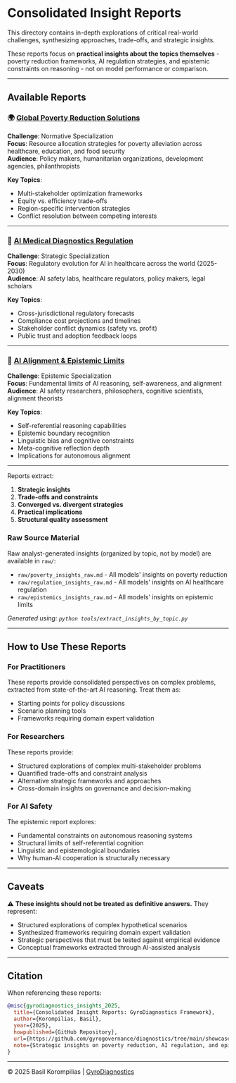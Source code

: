# Consolidated Insight Reports

This directory contains in-depth explorations of critical real-world challenges, synthesizing approaches, trade-offs, and strategic insights.

These reports focus on **practical insights about the topics themselves** - poverty reduction frameworks, AI regulation strategies, and epistemic constraints on reasoning - not on model performance or comparison.

---

## Available Reports

### 🌍 [Global Poverty Reduction Solutions](poverty_reduction_framework.md)
**Challenge**: Normative Specialization  
**Focus**: Resource allocation strategies for poverty alleviation across healthcare, education, and food security  
**Audience**: Policy makers, humanitarian organizations, development agencies, philanthropists

**Key Topics**:
- Multi-stakeholder optimization frameworks
- Equity vs. efficiency trade-offs
- Region-specific intervention strategies
- Conflict resolution between competing interests

---

### 🏥 [AI Medical Diagnostics Regulation](ai_medical_regulation.md)
**Challenge**: Strategic Specialization  
**Focus**: Regulatory evolution for AI in healthcare across the world (2025-2030)  
**Audience**: AI safety labs, healthcare regulators, policy makers, legal scholars

**Key Topics**:
- Cross-jurisdictional regulatory forecasts
- Compliance cost projections and timelines
- Stakeholder conflict dynamics (safety vs. profit)
- Public trust and adoption feedback loops

---

### 🧠 [AI Alignment & Epistemic Limits](ai_alignment_epistemics.md)
**Challenge**: Epistemic Specialization  
**Focus**: Fundamental limits of AI reasoning, self-awareness, and alignment  
**Audience**: AI safety researchers, philosophers, cognitive scientists, alignment theorists

**Key Topics**:
- Self-referential reasoning capabilities
- Epistemic boundary recognition
- Linguistic bias and cognitive constraints
- Meta-cognitive reflection depth
- Implications for autonomous alignment

---

Reports extract:
1. **Strategic insights** 
2. **Trade-offs and constraints** 
3. **Converged vs. divergent strategies** 
4. **Practical implications** 
5. **Structural quality assessment**

### Raw Source Material

Raw analyst-generated insights (organized by topic, not by model) are available in `raw/`:
- `raw/poverty_insights_raw.md` - All models' insights on poverty reduction
- `raw/regulation_insights_raw.md` - All models' insights on AI healthcare regulation
- `raw/epistemics_insights_raw.md` - All models' insights on epistemic limits

*Generated using: `python tools/extract_insights_by_topic.py`* 

---

## How to Use These Reports

### For Practitioners
These reports provide consolidated perspectives on complex problems, extracted from state-of-the-art AI reasoning. Treat them as:
- Starting points for policy discussions
- Scenario planning tools
- Frameworks requiring domain expert validation

### For Researchers
These reports provide:
- Structured explorations of complex multi-stakeholder problems
- Quantified trade-offs and constraint analysis
- Alternative strategic frameworks and approaches
- Cross-domain insights on governance and decision-making

### For AI Safety
The epistemic report explores:
- Fundamental constraints on autonomous reasoning systems
- Structural limits of self-referential cognition
- Linguistic and epistemological boundaries
- Why human-AI cooperation is structurally necessary

---

## Caveats

⚠️ **These insights should not be treated as definitive answers.** They represent:
- Structured explorations of complex hypothetical scenarios
- Synthesized frameworks requiring domain expert validation
- Strategic perspectives that must be tested against empirical evidence
- Conceptual frameworks extracted through AI-assisted analysis

---

## Citation

When referencing these reports:

```bibtex
@misc{gyrodiagnostics_insights_2025,
  title={Consolidated Insight Reports: GyroDiagnostics Framework},
  author={Korompilias, Basil},
  year={2025},
  howpublished={GitHub Repository},
  url={https://github.com/gyrogovernance/diagnostics/tree/main/showcase/insights},
  note={Strategic insights on poverty reduction, AI regulation, and epistemic limits}
}
```

---

© 2025 Basil Korompilias | [GyroDiagnostics](https://github.com/gyrogovernance/diagnostics)

